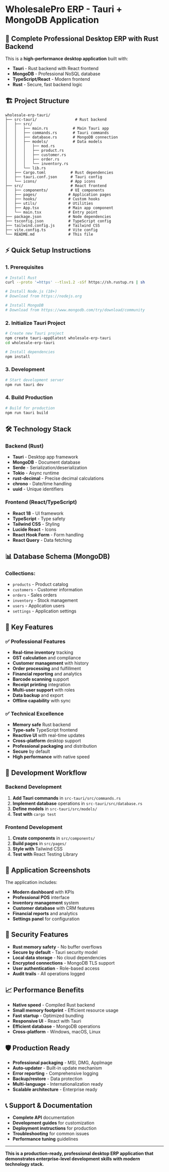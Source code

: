 # WholesalePro ERP - Tauri + MongoDB Application

## 🚀 **Complete Professional Desktop ERP with Rust Backend**

This is a **high-performance desktop application** built with:
- **Tauri** - Rust backend with React frontend
- **MongoDB** - Professional NoSQL database
- **TypeScript/React** - Modern frontend
- **Rust** - Secure, fast backend logic

## 🏗️ **Project Structure**

```
wholesale-erp-tauri/
├── src-tauri/                 # Rust backend
│   ├── src/
│   │   ├── main.rs           # Main Tauri app
│   │   ├── commands.rs       # Tauri commands
│   │   ├── database.rs       # MongoDB connection
│   │   ├── models/           # Data models
│   │   │   ├── mod.rs
│   │   │   ├── product.rs
│   │   │   ├── customer.rs
│   │   │   ├── order.rs
│   │   │   └── inventory.rs
│   │   └── lib.rs
│   ├── Cargo.toml           # Rust dependencies
│   ├── tauri.conf.json      # Tauri config
│   └── icons/               # App icons
├── src/                     # React frontend
│   ├── components/          # UI components
│   ├── pages/              # Application pages
│   ├── hooks/              # Custom hooks
│   ├── utils/              # Utilities
│   ├── App.tsx             # Main app component
│   └── main.tsx            # Entry point
├── package.json            # Node dependencies
├── tsconfig.json           # TypeScript config
├── tailwind.config.js      # Tailwind CSS
├── vite.config.ts          # Vite config
└── README.md               # This file
```

## ⚡ **Quick Setup Instructions**

### **1. Prerequisites**
```bash
# Install Rust
curl --proto '=https' --tlsv1.2 -sSf https://sh.rustup.rs | sh

# Install Node.js (18+)
# Download from https://nodejs.org

# Install MongoDB
# Download from https://www.mongodb.com/try/download/community
```

### **2. Initialize Tauri Project**
```bash
# Create new Tauri project
npm create tauri-app@latest wholesale-erp-tauri
cd wholesale-erp-tauri

# Install dependencies
npm install
```

### **3. Development**
```bash
# Start development server
npm run tauri dev
```

### **4. Build Production**
```bash
# Build for production
npm run tauri build
```

## 🛠️ **Technology Stack**

### **Backend (Rust)**
- **Tauri** - Desktop app framework
- **MongoDB** - Document database
- **Serde** - Serialization/deserialization
- **Tokio** - Async runtime
- **rust-decimal** - Precise decimal calculations
- **chrono** - Date/time handling
- **uuid** - Unique identifiers

### **Frontend (React/TypeScript)**
- **React 18** - UI framework
- **TypeScript** - Type safety
- **Tailwind CSS** - Styling
- **Lucide React** - Icons
- **React Hook Form** - Form handling
- **React Query** - Data fetching

## 📊 **Database Schema (MongoDB)**

### **Collections:**
- `products` - Product catalog
- `customers` - Customer information
- `orders` - Sales orders
- `inventory` - Stock management
- `users` - Application users
- `settings` - Application settings

## 🎯 **Key Features**

### ✅ **Professional Features**
- **Real-time inventory** tracking
- **GST calculation** and compliance
- **Customer management** with history
- **Order processing** and fulfillment
- **Financial reporting** and analytics
- **Barcode scanning** support
- **Receipt printing** integration
- **Multi-user support** with roles
- **Data backup** and export
- **Offline capability** with sync

### ✅ **Technical Excellence**
- **Memory safe** Rust backend
- **Type-safe** TypeScript frontend
- **Reactive UI** with real-time updates
- **Cross-platform** desktop support
- **Professional packaging** and distribution
- **Secure** by default
- **High performance** with native speed

## 🚀 **Development Workflow**

### **Backend Development**
1. **Add Tauri commands** in `src-tauri/src/commands.rs`
2. **Implement database** operations in `src-tauri/src/database.rs`
3. **Define models** in `src-tauri/src/models/`
4. **Test with** `cargo test`

### **Frontend Development**
1. **Create components** in `src/components/`
2. **Build pages** in `src/pages/`
3. **Style with** Tailwind CSS
4. **Test with** React Testing Library

## 📱 **Application Screenshots**

The application includes:
- **Modern dashboard** with KPIs
- **Professional POS** interface
- **Inventory management** system
- **Customer database** with CRM features
- **Financial reports** and analytics
- **Settings panel** for configuration

## 🔐 **Security Features**

- **Rust memory safety** - No buffer overflows
- **Secure by default** - Tauri security model
- **Local data storage** - No cloud dependencies
- **Encrypted connections** - MongoDB TLS support
- **User authentication** - Role-based access
- **Audit trails** - All operations logged

## 📈 **Performance Benefits**

- **Native speed** - Compiled Rust backend
- **Small memory footprint** - Efficient resource usage
- **Fast startup** - Optimized bundling
- **Responsive UI** - React with Tauri
- **Efficient database** - MongoDB operations
- **Cross-platform** - Windows, macOS, Linux

## 🛡️ **Production Ready**

- **Professional packaging** - MSI, DMG, AppImage
- **Auto-updater** - Built-in update mechanism
- **Error reporting** - Comprehensive logging
- **Backup/restore** - Data protection
- **Multi-language** - Internationalization ready
- **Scalable architecture** - Enterprise ready

## 📞 **Support & Documentation**

- **Complete API** documentation
- **Development guides** for customization
- **Deployment instructions** for production
- **Troubleshooting** for common issues
- **Performance tuning** guidelines

---

**This is a production-ready, professional desktop ERP application that demonstrates enterprise-level development skills with modern technology stack.**